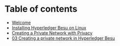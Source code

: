 # Table of contents

* [Welcome](README.md)
* [Installing Hyperledger Besu on Linux](installing-hyperledger-besu-on-linux.md)
* [Creating a Private Network with Privacy](creating-a-private-network-with-privacy.md)
* [03 Creating a private network in Hyperledger Besu](03-creating-a-private-network-in-hyperledger-besu)

